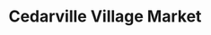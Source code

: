 ---
title: "Cedarville Village Market"
url: /cedarville/cedarville-village-market/
shop: Supermarkt
---